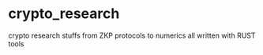 # crypto_research
crypto research stuffs from ZKP protocols to numerics all written with RUST tools
